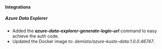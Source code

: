 
#### Integrations
##### Azure Data Explorer
- Added the ***azure-data-explorer-generate-login-url*** command to easy achieve the auth code.
- Updated the Docker image to: *demisto/azure-kusto-data:1.0.0.46747*.